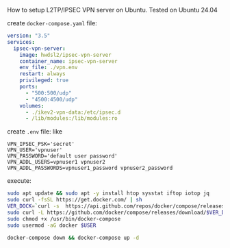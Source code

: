 How to setup L2TP/IPSEC VPN server on Ubuntu. Tested on Ubuntu 24.04

create `docker-compose.yaml` file:

```yaml
version: "3.5"
services:
  ipsec-vpn-server:
    image: hwdsl2/ipsec-vpn-server
    container_name: ipsec-vpn-server
    env_file: ./vpn.env
    restart: always
    privileged: true
    ports:
      - "500:500/udp"
      - "4500:4500/udp"
    volumes:
      - ./ikev2-vpn-data:/etc/ipsec.d
      - /lib/modules:/lib/modules:ro
```

create `.env` file: like

```
VPN_IPSEC_PSK='secret'
VPN_USER='vpnuser'
VPN_PASSWORD='default user password'
VPN_ADDL_USERS=vpnuser1 vpnuser2
VPN_ADDL_PASSWORDS=vpnuser1_password vpnuser2_password
```

execute:

```bash
sudo apt update && sudo apt -y install htop sysstat iftop iotop jq
sudo curl -fsSL https://get.docker.com/ | sh
VER_DOCK=`curl -s  https://api.github.com/repos/docker/compose/releases|jq -r ".[].tag_name,.[].prerelease"|grep -v 'rc'|sed -n '1p'`
sudo curl -L https://github.com/docker/compose/releases/download/$VER_DOCK/docker-compose-`uname -s`-`uname -m` -o /usr/bin/docker-compose
sudo chmod +x /usr/bin/docker-compose
sudo usermod -aG docker $USER

docker-compose down && docker-compose up -d
```

